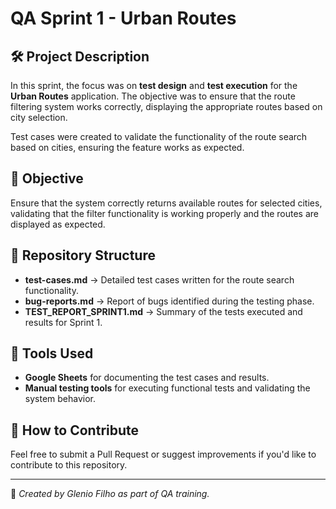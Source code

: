 # QA Sprint 1 - Urban Routes

## 🛠️ Project Description
In this sprint, the focus was on **test design** and **test execution** for the **Urban Routes** application. The objective was to ensure that the route filtering system works correctly, displaying the appropriate routes based on city selection.

Test cases were created to validate the functionality of the route search based on cities, ensuring the feature works as expected.

## 🎯 Objective
Ensure that the system correctly returns available routes for selected cities, validating that the filter functionality is working properly and the routes are displayed as expected.

## 📂 Repository Structure
- **test-cases.md** → Detailed test cases written for the route search functionality.
- **bug-reports.md** → Report of bugs identified during the testing phase.
- **TEST_REPORT_SPRINT1.md** → Summary of the tests executed and results for Sprint 1.

## 🚀 Tools Used
- **Google Sheets** for documenting the test cases and results.
- **Manual testing tools** for executing functional tests and validating the system behavior.

## 🔗 How to Contribute
Feel free to submit a Pull Request or suggest improvements if you'd like to contribute to this repository.

---
🧪 *Created by Glenio Filho as part of QA training.*
